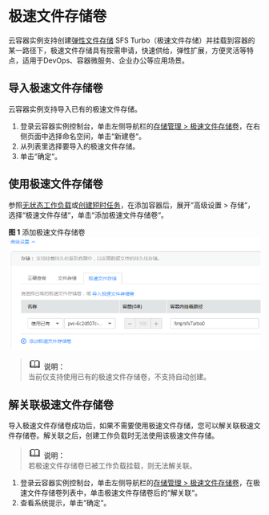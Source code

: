 # 极速文件存储卷<a name="cci_01_0069"></a>

云容器实例支持创建[弹性文件存储](https://www.huaweicloud.com/product/sfs.html)  SFS Turbo（极速文件存储）并挂载到容器的某一路径下，极速文件存储具有按需申请，快速供给，弹性扩展，方便灵活等特点，适用于DevOps、容器微服务、企业办公等应用场景。

## 导入极速文件存储卷<a name="section3772919163412"></a>

云容器实例支持导入已有的极速文件存储。

1.  登录云容器实例控制台，单击左侧导航栏的[存储管理 \> 极速文件存储卷](https://console.huaweicloud.com/cci/#/app/storage/efs/list)，在右侧页面中选择命名空间，单击“新建卷“。
2.  从列表里选择要导入的极速文件存储。
3.  单击“确定“。

## 使用极速文件存储卷<a name="section117841613164112"></a>

参照[无状态工作负载](无状态工作负载.md)或[创建短时任务](短时任务.md#section1754218181551)，在添加容器后，展开“高级设置 \> 存储“，选择“极速文件存储“，单击“添加极速文件存储卷“。

**图 1**  添加极速文件存储卷<a name="fig203931342144218"></a>  
![](figures/添加极速文件存储卷.png "添加极速文件存储卷")

>![](public_sys-resources/icon-note.gif) **说明：**   
>当前仅支持使用已有的极速文件存储卷，不支持自动创建。  

## 解关联极速文件存储卷<a name="section3772319183413"></a>

导入极速文件存储卷成功后，如果不需要使用极速文件存储，您可以解关联极速文件存储卷。解关联之后，创建工作负载时无法使用该极速文件存储。

>![](public_sys-resources/icon-note.gif) **说明：**   
>若极速文件存储卷已被工作负载挂载，则无法解关联。  

1.  登录云容器实例控制台，单击左侧导航栏的[存储管理 \> 极速文件存储卷](https://console.huaweicloud.com/cci/#/app/storage/efs/list)，在极速文件存储卷列表中，单击极速文件存储卷后的“解关联“。
2.  查看系统提示，单击“确定“。

